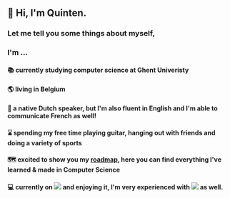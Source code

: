 ## 👋 Hi, I'm Quinten.
### Let me tell you some things about myself, 
### I'm ...
#### 📚 currently studying computer science at Ghent Univeristy
#### 🌎 living in Belgium
#### 📢 a native Dutch speaker, but I'm also fluent in English and I'm able to communicate French as well!
#### ⌛ spending my free time playing guitar, hanging out with friends and doing a variety of sports
#### 🗺️ excited to show you my [roadmap](rindex.md), here you can find everything I've learned & made in Computer Science
#### 💻 currently on ![](https://img.shields.io/badge/mac%20os-000000?style=plastic&logo=apple&logoColor=white) and enjoying it, I'm very experienced with ![](https://img.shields.io/badge/Linux-FCC624?style=plastic&logo=linux&logoColor=black) as well.
